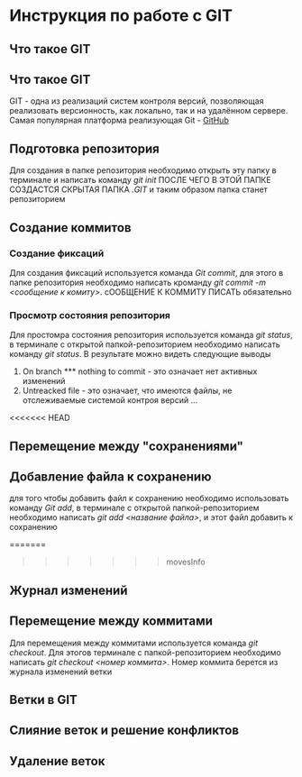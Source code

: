 # Инструкция по работе с GIT

## Что такое GIT

## Что такое GIT
GIT - одна из реализаций систем контроля версий, позволяющая реализовать версионность, как локально, так и на удалённом сервере. Самая популярная платформа реализующая Git - [GitHub](https://github.com)


## Подготовка репозитория
Для создания в папке репозитория необходимо открыть эту папку в терминале и написать команду *git init* ПОСЛЕ ЧЕГО В ЭТОЙ ПАПКЕ СОЗДАСТСЯ СКРЫТАЯ ПАПКА *.GIT* и таким образом папка станет репозиторием

## Создание коммитов

### Создание фиксаций
Для создания фиксаций используется команда *Git commit*, для этого в папке репозитория необходимо написать кроманду *git commit -m <сообщение к комиту>*. сООБЩЕНИЕ К КОММИТУ ПИСАТЬ обязательно

### Просмотр состояния репозитория
Для простомра состояния репозитория используется команда *git status*, в терминале с открытой папкой-репозиторием необходимо написать команду *git status*. В результате можно видеть следующие выводы
1. On branch *** nothing to commit - это означает нет активных изменений 
2. Untreacked file - это означает, что имеются файлы, не отслеживаемые системой контроя версий
...

<<<<<<< HEAD
## Перемещение между "сохранениями"

## Добавление файла к сохранению
для того чтобы добавить файл к сохранению необходимо использовать команду *Git add*, в терминале с открытой папкой-репозиторием необходимо написать *git add <название файла>*, и этот файл добавить к сохранению


=======
>>>>>>> movesInfo
## Журнал изменений

## Перемещение между коммитами
Для перемещения между коммитами используется команда *git checkout*. Для этогов терминале с папкой-репозиторием необходимо написать *git checkout <номер коммита>*. Номер коммита берется из журнала изменений ветки

## Ветки в GIT

## Слияние веток и решение конфликтов

## Удаление веток

